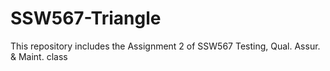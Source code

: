 # SSW567-Triangle

This repository includes the Assignment 2 of SSW567 Testing, Qual. Assur. & Maint. class
